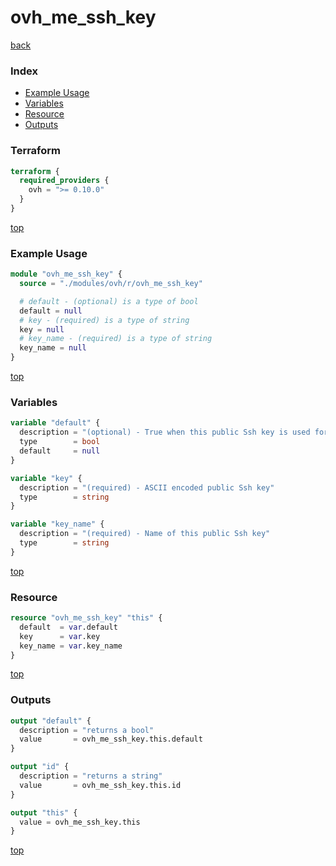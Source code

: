 # ovh_me_ssh_key

[back](../ovh.md)

### Index

- [Example Usage](#example-usage)
- [Variables](#variables)
- [Resource](#resource)
- [Outputs](#outputs)

### Terraform

```terraform
terraform {
  required_providers {
    ovh = ">= 0.10.0"
  }
}
```

[top](#index)

### Example Usage

```terraform
module "ovh_me_ssh_key" {
  source = "./modules/ovh/r/ovh_me_ssh_key"

  # default - (optional) is a type of bool
  default = null
  # key - (required) is a type of string
  key = null
  # key_name - (required) is a type of string
  key_name = null
}
```

[top](#index)

### Variables

```terraform
variable "default" {
  description = "(optional) - True when this public Ssh key is used for rescue mode and reinstallations"
  type        = bool
  default     = null
}

variable "key" {
  description = "(required) - ASCII encoded public Ssh key"
  type        = string
}

variable "key_name" {
  description = "(required) - Name of this public Ssh key"
  type        = string
}
```

[top](#index)

### Resource

```terraform
resource "ovh_me_ssh_key" "this" {
  default  = var.default
  key      = var.key
  key_name = var.key_name
}
```

[top](#index)

### Outputs

```terraform
output "default" {
  description = "returns a bool"
  value       = ovh_me_ssh_key.this.default
}

output "id" {
  description = "returns a string"
  value       = ovh_me_ssh_key.this.id
}

output "this" {
  value = ovh_me_ssh_key.this
}
```

[top](#index)